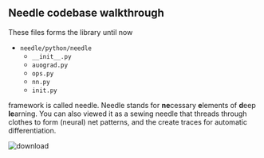 ## Needle codebase walkthrough

These files forms the library until now 

- `needle/python/needle`
    - `__init__.py`
    - `auograd.py`
    - `ops.py`
    - `nn.py`
    - `init.py`

framework is called needle. Needle stands for **ne**cessary **e**lements of **d**eep **le**arning.
You can also viewed it as a sewing needle that threads through clothes
to form (neural) net patterns, and the create traces for automatic differentiation.


![download](https://user-images.githubusercontent.com/61396368/197850311-75937074-873e-4e3f-a552-b67837d5dce7.png)
